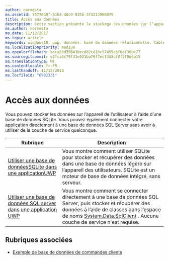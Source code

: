 ```yaml
---
author: normesta
ms.assetid: 76776b0f-3163-48c9-835b-3f4213968079
title: Accès aux données
description: Cette section présente le stockage des données sur l’appareil dans une base de données privée et l’utilisation du mappage relationnel objet dans les applications de plateforme Windows universelle (UWP).
ms.author: normesta
ms.date: 11/13/2017
ms.topic: article
keywords: windows10, uwp, données, base de données relationnelle, tables, sqlite
ms.localizationpriority: medium
ms.openlocfilehash: beca20d358430ecd82cd1bc57459a6f6af36be77
ms.sourcegitcommit: e2fca6c79f31e521ba76f7ecf343cf8f278e6a15
ms.translationtype: MT
ms.contentlocale: fr-FR
ms.lasthandoff: 11/15/2018
ms.locfileid: "6982331"
---
```

# <a name="data-access"></a>Accès aux données

Vous pouvez stocker les données sur l’appareil de l’utilisateur à l’aide d’une base de données SQLite. Vous pouvez également connecter votre application directement à une base de données SQL Server sans avoir à utiliser de la couche de service quelconque.

| Rubrique | Description|
|-------|------------|
| [Utiliser une base de donnéesSQLite dans une applicationUWP](sqlite-databases.md) | Vous montre comment utiliser SQLite pour stocker et récupérer des données dans une base de données légère sur l’appareil des utilisateurs. SQLite est un moteur de base de données intégré, sans serveur. |
| [Utiliser une base de données SQL server dans une application UWP](sql-server-databases.md) | Vous montre comment se connecter directement à une base de données SQL Server, puis stocker et récupérer des données à l’aide de classes dans l’espace de noms [System.Data.SqlClient](https://msdn.microsoft.com/library/system.data.sqlclient.aspx) . Aucune couche de service n'est requise. |

## <a name="related-topics"></a>Rubriques associées

* [Exemple de base de données de commandes clients](https://github.com/Microsoft/Windows-appsample-customers-orders-database)
